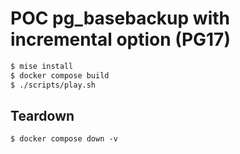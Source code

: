 # POC pg_basebackup with incremental option (PG17)

```sh
$ mise install
$ docker compose build
$ ./scripts/play.sh
```

## Teardown

```
$ docker compose down -v
```

